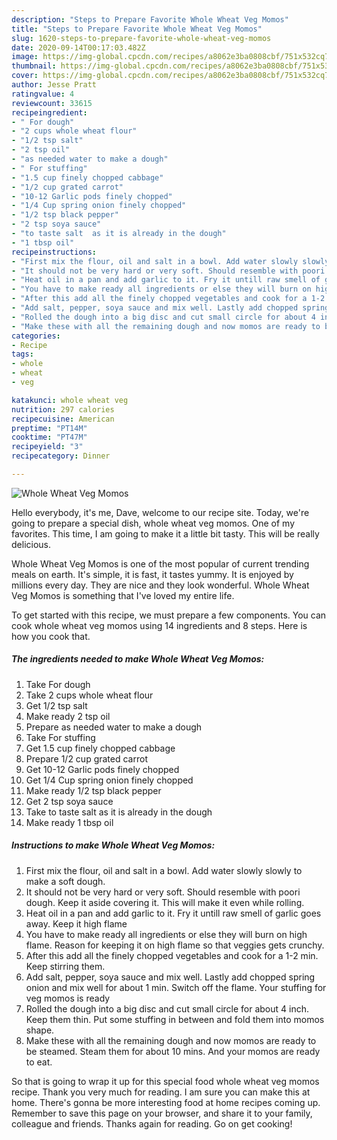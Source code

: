 ```yaml
---
description: "Steps to Prepare Favorite Whole Wheat Veg Momos"
title: "Steps to Prepare Favorite Whole Wheat Veg Momos"
slug: 1620-steps-to-prepare-favorite-whole-wheat-veg-momos
date: 2020-09-14T00:17:03.482Z
image: https://img-global.cpcdn.com/recipes/a8062e3ba0808cbf/751x532cq70/whole-wheat-veg-momos-recipe-main-photo.jpg
thumbnail: https://img-global.cpcdn.com/recipes/a8062e3ba0808cbf/751x532cq70/whole-wheat-veg-momos-recipe-main-photo.jpg
cover: https://img-global.cpcdn.com/recipes/a8062e3ba0808cbf/751x532cq70/whole-wheat-veg-momos-recipe-main-photo.jpg
author: Jesse Pratt
ratingvalue: 4
reviewcount: 33615
recipeingredient:
- " For dough"
- "2 cups whole wheat flour"
- "1/2 tsp salt"
- "2 tsp oil"
- "as needed water to make a dough"
- " For stuffing"
- "1.5 cup finely chopped cabbage"
- "1/2 cup grated carrot"
- "10-12 Garlic pods finely chopped"
- "1/4 Cup spring onion finely chopped"
- "1/2 tsp black pepper"
- "2 tsp soya sauce"
- "to taste salt  as it is already in the dough"
- "1 tbsp oil"
recipeinstructions:
- "First mix the flour, oil and salt in a bowl. Add water slowly slowly to make a soft dough."
- "It should not be very hard or very soft. Should resemble with poori dough. Keep it aside covering it. This will make it even while rolling."
- "Heat oil in a pan and add garlic to it. Fry it untill raw smell of garlic goes away. Keep it high flame"
- "You have to make ready all ingredients or else they will burn on high flame. Reason for keeping it on high flame so that veggies gets crunchy."
- "After this add all the finely chopped vegetables and cook for a 1-2 min. Keep stirring them."
- "Add salt, pepper, soya sauce and mix well. Lastly add chopped spring onion and mix well for about 1 min. Switch off the flame. Your stuffing for veg momos is ready"
- "Rolled the dough into a big disc and cut small circle for about 4 inch. Keep them thin. Put some stuffing in between and fold them into momos shape."
- "Make these with all the remaining dough and now momos are ready to be steamed. Steam them for about 10 mins. And your momos are ready to eat."
categories:
- Recipe
tags:
- whole
- wheat
- veg

katakunci: whole wheat veg 
nutrition: 297 calories
recipecuisine: American
preptime: "PT14M"
cooktime: "PT47M"
recipeyield: "3"
recipecategory: Dinner

---
```



![Whole Wheat Veg Momos](https://img-global.cpcdn.com/recipes/a8062e3ba0808cbf/751x532cq70/whole-wheat-veg-momos-recipe-main-photo.jpg)

Hello everybody, it's me, Dave, welcome to our recipe site. Today, we're going to prepare a special dish, whole wheat veg momos. One of my favorites. This time, I am going to make it a little bit tasty. This will be really delicious.

Whole Wheat Veg Momos is one of the most popular of current trending meals on earth. It's simple, it is fast, it tastes yummy. It is enjoyed by millions every day. They are nice and they look wonderful. Whole Wheat Veg Momos is something that I've loved my entire life.




To get started with this recipe, we must prepare a few components. You can cook whole wheat veg momos using 14 ingredients and 8 steps. Here is how you cook that.

<!--inarticleads1-->

##### The ingredients needed to make Whole Wheat Veg Momos:

1. Take  For dough
1. Take 2 cups whole wheat flour
1. Get 1/2 tsp salt
1. Make ready 2 tsp oil
1. Prepare as needed water to make a dough
1. Take  For stuffing
1. Get 1.5 cup finely chopped cabbage
1. Prepare 1/2 cup grated carrot
1. Get 10-12 Garlic pods finely chopped
1. Get 1/4 Cup spring onion finely chopped
1. Make ready 1/2 tsp black pepper
1. Get 2 tsp soya sauce
1. Take to taste salt  as it is already in the dough
1. Make ready 1 tbsp oil




<!--inarticleads2-->

##### Instructions to make Whole Wheat Veg Momos:

1. First mix the flour, oil and salt in a bowl. Add water slowly slowly to make a soft dough.
1. It should not be very hard or very soft. Should resemble with poori dough. Keep it aside covering it. This will make it even while rolling.
1. Heat oil in a pan and add garlic to it. Fry it untill raw smell of garlic goes away. Keep it high flame
1. You have to make ready all ingredients or else they will burn on high flame. Reason for keeping it on high flame so that veggies gets crunchy.
1. After this add all the finely chopped vegetables and cook for a 1-2 min. Keep stirring them.
1. Add salt, pepper, soya sauce and mix well. Lastly add chopped spring onion and mix well for about 1 min. Switch off the flame. Your stuffing for veg momos is ready
1. Rolled the dough into a big disc and cut small circle for about 4 inch. Keep them thin. Put some stuffing in between and fold them into momos shape.
1. Make these with all the remaining dough and now momos are ready to be steamed. Steam them for about 10 mins. And your momos are ready to eat.




So that is going to wrap it up for this special food whole wheat veg momos recipe. Thank you very much for reading. I am sure you can make this at home. There's gonna be more interesting food at home recipes coming up. Remember to save this page on your browser, and share it to your family, colleague and friends. Thanks again for reading. Go on get cooking!
